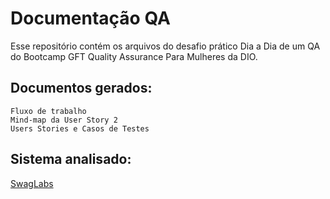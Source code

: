 # Documentação QA
Esse repositório contém os arquivos do desafio prático Dia a Dia de um QA
do Bootcamp GFT Quality Assurance Para Mulheres da DIO.

## Documentos gerados:
```
Fluxo de trabalho
Mind-map da User Story 2
Users Stories e Casos de Testes
```
 
## Sistema analisado:
[SwagLabs](https://www.saucedemo.com/)

